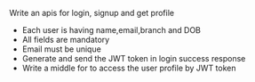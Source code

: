 Write an apis for login, signup and get profile 

- Each user is having name,email,branch and DOB
- All fields are mandatory
- Email must be unique
- Generate and send the JWT token in login success response
- Write a middle for to access the user profile by JWT token